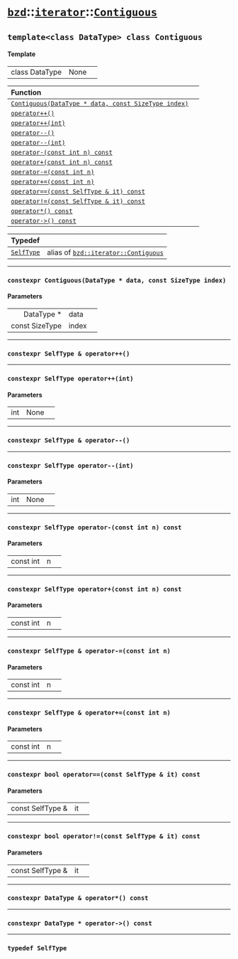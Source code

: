 # [`bzd`](../../../index.md)::[`iterator`](../../index.md)::[`Contiguous`](../index.md)

## `template<class DataType> class Contiguous`

#### Template
||||
|---:|:---|:---|
|class DataType|None||

|Function||
|:---|:---|
|[`Contiguous(DataType * data, const SizeType index)`](./index.md)||
|[`operator++()`](./index.md)||
|[`operator++(int)`](./index.md)||
|[`operator--()`](./index.md)||
|[`operator--(int)`](./index.md)||
|[`operator-(const int n) const`](./index.md)||
|[`operator+(const int n) const`](./index.md)||
|[`operator-=(const int n)`](./index.md)||
|[`operator+=(const int n)`](./index.md)||
|[`operator==(const SelfType & it) const`](./index.md)||
|[`operator!=(const SelfType & it) const`](./index.md)||
|[`operator*() const`](./index.md)||
|[`operator->() const`](./index.md)||

|Typedef||
|:---|:---|
|[`SelfType`](./index.md)|alias of [`bzd::iterator::Contiguous`](./index.md)|
------
### `constexpr Contiguous(DataType * data, const SizeType index)`

#### Parameters
||||
|---:|:---|:---|
|DataType *|data||
|const SizeType|index||
------
### `constexpr SelfType & operator++()`

------
### `constexpr SelfType operator++(int)`

#### Parameters
||||
|---:|:---|:---|
|int|None||
------
### `constexpr SelfType & operator--()`

------
### `constexpr SelfType operator--(int)`

#### Parameters
||||
|---:|:---|:---|
|int|None||
------
### `constexpr SelfType operator-(const int n) const`

#### Parameters
||||
|---:|:---|:---|
|const int|n||
------
### `constexpr SelfType operator+(const int n) const`

#### Parameters
||||
|---:|:---|:---|
|const int|n||
------
### `constexpr SelfType & operator-=(const int n)`

#### Parameters
||||
|---:|:---|:---|
|const int|n||
------
### `constexpr SelfType & operator+=(const int n)`

#### Parameters
||||
|---:|:---|:---|
|const int|n||
------
### `constexpr bool operator==(const SelfType & it) const`

#### Parameters
||||
|---:|:---|:---|
|const SelfType &|it||
------
### `constexpr bool operator!=(const SelfType & it) const`

#### Parameters
||||
|---:|:---|:---|
|const SelfType &|it||
------
### `constexpr DataType & operator*() const`

------
### `constexpr DataType * operator->() const`

------
### `typedef SelfType`

